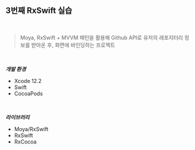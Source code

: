 ## 3번째 RxSwift 실습
<br>

> Moya, RxSwift + MVVM 패턴을 활용해 Github API로 유저의 레포지터리 정보를 받아온 후, 화면에 바인딩하는 프로젝트 

<br>

***개발 환경***
* Xcode 12.2
* Swift
* CocoaPods

<br>

***라이브러리***
* Moya/RxSwift
* RxSwift
* RxCocoa


